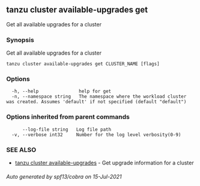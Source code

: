 ## tanzu cluster available-upgrades get

Get all available upgrades for a cluster

### Synopsis

Get all available upgrades for a cluster

```
tanzu cluster available-upgrades get CLUSTER_NAME [flags]
```

### Options

```
  -h, --help               help for get
  -n, --namespace string   The namespace where the workload cluster was created. Assumes 'default' if not specified (default "default")
```

### Options inherited from parent commands

```
      --log-file string   Log file path
  -v, --verbose int32     Number for the log level verbosity(0-9)
```

### SEE ALSO

* [tanzu cluster available-upgrades](tanzu_cluster_available-upgrades.md)     - Get upgrade information for a cluster

###### Auto generated by spf13/cobra on 15-Jul-2021

